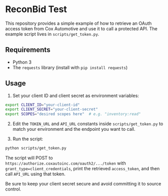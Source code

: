 # ReconBid Test

This repository provides a simple example of how to retrieve an OAuth access token from Cox Automotive and use it to call a protected API. The example script lives in `scripts/get_token.py`.

## Requirements

- Python 3
- The `requests` library (install with `pip install requests`)

## Usage

1. Set your client ID and client secret as environment variables:

```bash
export CLIENT_ID="your-client-id"
export CLIENT_SECRET="your-client-secret"
export SCOPES="desired scopes here"  # e.g. "inventory:read"
```

2. Edit the `TOKEN_URL` and `API_URL` constants inside `scripts/get_token.py` to match your environment and the endpoint you want to call.

3. Run the script:

```bash
python scripts/get_token.py
```

The script will POST to `https://authorize.coxautoinc.com/oauth2/.../token` with `grant_type=client_credentials`, print the retrieved `access_token`, and then call `API_URL` using that token.

Be sure to keep your client secret secure and avoid committing it to source control.
